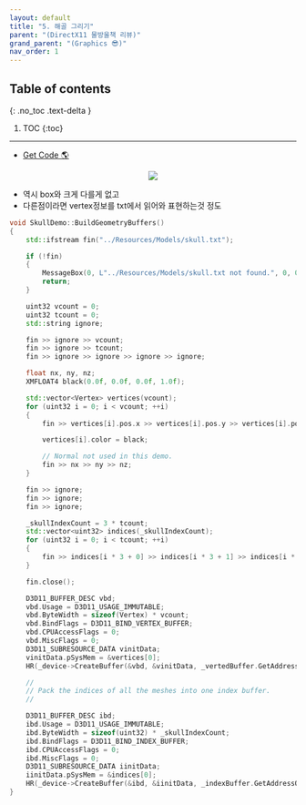 ```yaml
---
layout: default
title: "5. 해골 그리기"
parent: "(DirectX11 물방울책 리뷰)"
grand_parent: "(Graphics 😎)"
nav_order: 1
---
```


## Table of contents
{: .no_toc .text-delta }

1. TOC
{:toc}

---

* [Get Code 🌎](https://github.com/Arthur880708/DirectX11-3d-tutorials/tree/12)

<p align="center">
  <img src="https://taehyungs-programming-blog.github.io/blog/assets/images/graphics/bb/bb-5-1.png"/>
</p>

* 역시 box와 크게 다를게 없고
* 다른점이라면 vertex정보를 txt에서 읽어와 표현하는것 정도

```cpp
void SkullDemo::BuildGeometryBuffers()
{
	std::ifstream fin("../Resources/Models/skull.txt");

	if (!fin)
	{
		MessageBox(0, L"../Resources/Models/skull.txt not found.", 0, 0);
		return;
	}

	uint32 vcount = 0;
	uint32 tcount = 0;
	std::string ignore;

	fin >> ignore >> vcount;
	fin >> ignore >> tcount;
	fin >> ignore >> ignore >> ignore >> ignore;

	float nx, ny, nz;
	XMFLOAT4 black(0.0f, 0.0f, 0.0f, 1.0f);

	std::vector<Vertex> vertices(vcount);
	for (uint32 i = 0; i < vcount; ++i)
	{
		fin >> vertices[i].pos.x >> vertices[i].pos.y >> vertices[i].pos.z;

		vertices[i].color = black;

		// Normal not used in this demo.
		fin >> nx >> ny >> nz;
	}

	fin >> ignore;
	fin >> ignore;
	fin >> ignore;

	_skullIndexCount = 3 * tcount;
	std::vector<uint32> indices(_skullIndexCount);
	for (uint32 i = 0; i < tcount; ++i)
	{
		fin >> indices[i * 3 + 0] >> indices[i * 3 + 1] >> indices[i * 3 + 2];
	}

	fin.close();

	D3D11_BUFFER_DESC vbd;
	vbd.Usage = D3D11_USAGE_IMMUTABLE;
	vbd.ByteWidth = sizeof(Vertex) * vcount;
	vbd.BindFlags = D3D11_BIND_VERTEX_BUFFER;
	vbd.CPUAccessFlags = 0;
	vbd.MiscFlags = 0;
	D3D11_SUBRESOURCE_DATA vinitData;
	vinitData.pSysMem = &vertices[0];
	HR(_device->CreateBuffer(&vbd, &vinitData, _vertedBuffer.GetAddressOf()));

	//
	// Pack the indices of all the meshes into one index buffer.
	//

	D3D11_BUFFER_DESC ibd;
	ibd.Usage = D3D11_USAGE_IMMUTABLE;
	ibd.ByteWidth = sizeof(uint32) * _skullIndexCount;
	ibd.BindFlags = D3D11_BIND_INDEX_BUFFER;
	ibd.CPUAccessFlags = 0;
	ibd.MiscFlags = 0;
	D3D11_SUBRESOURCE_DATA iinitData;
	iinitData.pSysMem = &indices[0];
	HR(_device->CreateBuffer(&ibd, &iinitData, _indexBuffer.GetAddressOf()));
}
```